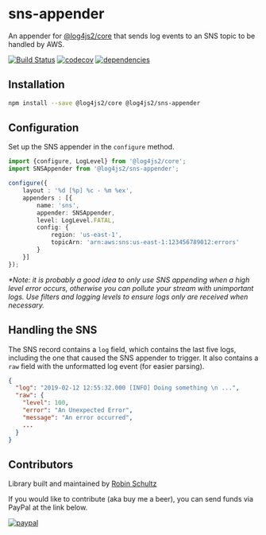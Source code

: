 # sns-appender
An appender for [@log4js2/core](https://github.com/log4js2) that sends log events to an SNS topic to be handled by AWS. 

[![Build Status](https://travis-ci.org/log4js2/sns-appender.svg?branch=master)](https://travis-ci.org/log4js2/sns-appender)
[![codecov](https://codecov.io/gh/log4js2/sns-appender/branch/master/graph/badge.svg)](https://codecov.io/gh/log4js2/sns-appender)
[![dependencies](https://david-dm.org/log4js2/sns-appender.svg)](https://david-dm.org/log4js2/sns-appender)

## Installation

```bash
npm install --save @log4js2/core @log4js2/sns-appender
```

## Configuration

Set up the SNS appender in the `configure` method.

```typescript
import {configure, LogLevel} from '@log4js2/core';
import SNSAppender from '@log4js2/sns-appender';

configure({
    layout : '%d [%p] %c - %m %ex',
    appenders : [{
        name: 'sns',
        appender: SNSAppender,
        level: LogLevel.FATAL,
        config: {
            region: 'us-east-1',
            topicArn: 'arn:aws:sns:us-east-1:123456789012:errors'
        }
    }]
});
```

_*Note: it is probably a good idea to only use SNS appending when a high level error occurs, otherwise you can 
pollute your stream with unimportant logs. Use filters and logging levels to ensure logs only are received when necessary._

## Handling the SNS

The SNS record contains a `log` field, which contains the last five logs, including the one that caused the SNS appender to trigger. It also contains a `raw` field with the unformatted log event (for easier parsing).

```json
{
  "log": "2019-02-12 12:55:32.000 [INFO] Doing something \n ...",
  "raw": {
    "level": 100,
    "error": "An Unexpected Error",
    "message": "An error occurred",
    ...
  }
}
```

## Contributors
Library built and maintained by [Robin Schultz](http://anigenero.com)

If you would like to contribute (aka buy me a beer), you can send funds via PayPal at the link below.

[![paypal](https://www.paypalobjects.com/en_US/i/btn/btn_donateCC_LG.gif)](https://www.paypal.com/cgi-bin/webscr?cmd=_s-xclick&hosted_button_id=SLT7SZ2XFNEUQ)
